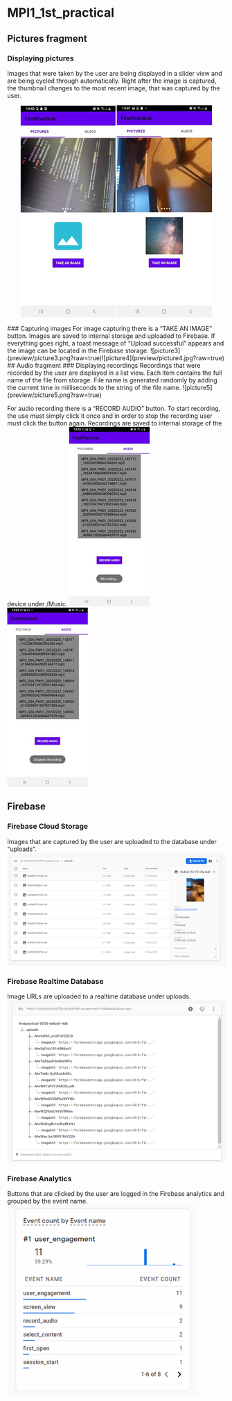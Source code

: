 # MPI1_1st_practical
## Pictures fragment
### Displaying pictures
Images that were taken by the user are being displayed in a slider view and are being cycled through automatically. Right after the image is captured, the thumbnail changes to the most recent image, that was captured by the user.
<p align="center">
  <img src="preview/picture1.png?raw=true" />
  <img src="preview/picture2.png?raw=true" />
</p>
### Capturing images
For image capturing there is a “TAKE AN IMAGE” button. Images are saved to internal storage and uploaded to Firebase. If everything goes right, a toast message of “Upload successful” appears and the image can be located in the Firebase storage.
![picture3](preview/picture3.png?raw=true)![picture4](preview/picture4.jpg?raw=true)
## Audio fragment
### Displaying recordings
Recordings that were recorded by the user are displayed in a list view. Each item contains the full name of the file from storage. File name is generated randomly by adding the current time in milliseconds to the string of the file name.
![picture5](preview/picture5.png?raw=true)

For audio recording there is a “RECORD AUDIO” button. To start recording, the use must simply click it once and in order to stop the recording user must click the button again. Recordings are saved to internal storage of the device under /Music.
![picture6](preview/picture6.png?raw=true)
![picture7](preview/picture7.png?raw=true)

## Firebase
### Firebase Cloud Storage
Images that are captured by the user are uploaded to the database under “uploads”.
![picture9](preview/picture9.png?raw=true)
### Firebase Realtime Database
Image URLs are uploaded to a realtime database under uploads.
![picture10](preview/picture10.png?raw=true)
### Firebase Analytics
Buttons that are clicked by the user are logged in the Firebase analytics and grouped by the event name.
![picture11](preview/picture11.png?raw=true)
